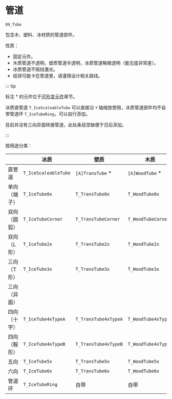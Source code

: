# 管道

`09_Tube`

包含木、塑料、冰材质的管道部件。

性质：

- 固定元件。
- 木质管道不透明，塑质管道半透明，冰质管道略微透明（能见度非常差）。
- 冰质管道不阻挡激光。
- 纸球可能卡在管道里，请谨慎设计相关路线。

::: tip

标注 \* 的元件位于[可形变元件](/glossary/adjustable-road.md)章节。

冰质直管道 `T_IceScaleableTube` 可以直接沿 `Y` 轴缩放使用，冰质管道部件均不自带管道环 `T_IceTubeRing`，可以自行添加。

目前并没有三向异面转接管道，此处条目空缺便于日后添加。

:::

按用途分类：

|              | 冰质                 | 塑质                 | 木质                |
| ------------ | -------------------- | -------------------- | ------------------- |
| 直管道       | `T_IceScaleableTube` | `[A]TransTube` \*    | `[A]WoodTube` \*    |
| 单向（端子） | `T_IceTube0x`        | `T_TransTube0x`      | `T_WoodTube0x`      |
| 双向（圆弧） | `T_IceTubeCorner`    | `T_TransTubeCorner`  | `T_WoodTubeCorner`  |
| 双向（L 形） | `T_IceTube2x`        | `T_TransTube2x`      | `T_WoodTube2x`      |
| 三向（T 形） | `T_IceTube3x`        | `T_TransTube3x`      | `T_WoodTube3x`      |
| 三向（异面） |                      |                      |                     |
| 四向（十字） | `T_IceTube4xTypeA`   | `T_TransTube4xTypeA` | `T_WoodTube4xTypeA` |
| 四向（鞍形） | `T_IceTube4xTypeB`   | `T_TransTube4xTypeB` | `T_WoodTube4xTypeB` |
| 五向         | `T_IceTube5x`        | `T_TransTube5x`      | `T_WoodTube5x`      |
| 六向         | `T_IceTube6x`        | `T_TransTube6x`      | `T_WoodTube6x`      |
| 管道环       | `T_IceTubeRing`      | 自带                 | 自带                |
